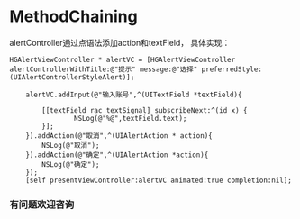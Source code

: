 # MethodChaining
alertController通过点语法添加action和textField，
具体实现：

>
    
    HGAlertViewController * alertVC = [HGAlertViewController alertControllerWithTitle:@"提示" message:@"选择" preferredStyle:(UIAlertControllerStyleAlert)];
        
        alertVC.addInput(@"输入账号",^(UITextField *textField){
            
            [[textField rac_textSignal] subscribeNext:^(id x) {
                    NSLog(@"%@",textField.text);
            }];
        }).addAction(@"取消",^(UIAlertAction * action){
            NSLog(@"取消");
        }).addAction(@"确定",^(UIAlertAction *action){
            NSLog(@"确定");
        });
        [self presentViewController:alertVC animated:true completion:nil];


### 有问题欢迎咨询
